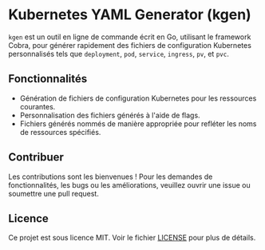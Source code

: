 # Kubernetes YAML Generator (kgen)

`kgen` est un outil en ligne de commande écrit en Go, utilisant le framework Cobra, pour générer rapidement des fichiers de configuration Kubernetes personnalisés tels que `deployment`, `pod`, `service`, `ingress`, `pv`, et `pvc`.

## Fonctionnalités

- Génération de fichiers de configuration Kubernetes pour les ressources courantes.
- Personnalisation des fichiers générés à l'aide de flags.
- Fichiers générés nommés de manière appropriée pour refléter les noms de ressources spécifiés.

## Contribuer

Les contributions sont les bienvenues ! Pour les demandes de fonctionnalités, les bugs ou les améliorations, veuillez ouvrir une issue ou soumettre une pull request.

## Licence

Ce projet est sous licence MIT. Voir le fichier [LICENSE](LICENSE) pour plus de détails.
